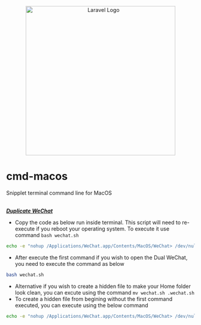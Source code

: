 <p align="center"><a href="https://younision.com" target="_blank"><img src="https://www.dataquest.io/wp-content/uploads/2019/07/command-line-courses-dataquest-1000x520-1-1.gif" width="400" alt="Laravel Logo"></a></p>

# cmd-macos

Snipplet terminal command line for MacOS
<br><br>
**_<p>[Duplicate WeChat](https://younision.com)</p>_**
- Copy the code as below run inside terminal. This script will need to re-execute if you reboot your operating system. To execute it use command ```bash wechat.sh```
```bash
echo -e "nohup /Applications/WeChat.app/Contents/MacOS/WeChat> /dev/null 2>&1 &" >> wechat.sh
```
- After execute the first command if you wish to open the Dual WeChat, you need to execute the command as below
```bash
bash wechat.sh
```
- Alternative if you wish to create a hidden file to make your Home folder look clean, you can excute using the command ```mv wechat.sh .wechat.sh```
- To create a hidden file from begining without the first command executed, you can execute using the below command
```bash
echo -e "nohup /Applications/WeChat.app/Contents/MacOS/WeChat> /dev/null 2>&1 &" >> wechat.sh && mv wechat.sh .wechat.sh
```
